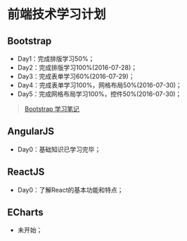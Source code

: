 # 前端技术学习计划
## Bootstrap
* Day1：完成排版学习50%；
* Day2：完成排版学习100%(2016-07-28)；
* Day3：完成表单学习60%(2016-07-29)；
* Day4：完成表单学习100%，网格布局50%(2016-07-30)；
* Day5：完成网格布局学习100%，控件50%(2016-07-30)；

> [Bootstrap 学习笔记](https://github.com/coolhwm/learning-front-end-dev/tree/master/app/bootstrap)

## AngularJS
* Day0：基础知识已学习完毕；

## ReactJS
* Day0：了解React的基本功能和特点；

## ECharts
* 未开始；